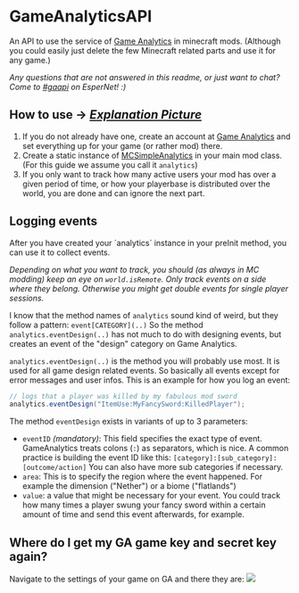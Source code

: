 # GameAnalyticsAPI
An API to use the service of [Game Analytics](http://www.gameanalytics.com/) in minecraft mods. (Although you could easily just delete the few Minecraft related parts and use it for any game.)

*Any questions that are not answered in this readme, or just want to chat? Come to [#gaapi](http://irc.lc/esper/gaapi) on EsperNet! :)*

## How to use -> *[Explanation Picture](http://i.imgur.com/nYsnc27.png)*
1. If you do not already have one, create an account at [Game Analytics](http://www.gameanalytics.com/) and set everything up for your game (or rather mod) there.
2. Create a static instance of [MCSimpleAnalytics](https://github.com/NPException42/GameAnalyticsAPI/blob/master/src/main/java/de/npe/gameanalytics/minecraft/MCSimpleAnalytics.java) in your main mod class. (For this guide we assume you call it `analytics`)
3. If you only want to track how many active users your mod has over a given period of time, or how your playerbase is distributed over the world, you are done and can ignore the next part.

## Logging events
After you have created your ´analytics´ instance in your preInit method, you can use it to collect events.

_Depending on what you want to track, you should (as always in MC modding) keep an eye on `world.isRemote`. Only track events on a side where they belong. Otherwise you might get double events for single player sessions._

I know that the method names of `analytics` sound kind of weird, but they follow a pattern: `event[CATEGORY](..)` So the method `analytics.eventDesign(..)` has not much to do with designing events, but creates an event of the "design" category on Game Analytics.

`analytics.eventDesign(..)` is the method you will probably use most. It is used for all game design related events. So basically all events except for error messages and user infos. This is an example for how you log an event:

````java
// logs that a player was killed by my fabulous mod sword
analytics.eventDesign("ItemUse:MyFancySword:KilledPlayer");
````

The method `eventDesign` exists in variants of up to 3 parameters:
- `eventID` *(mandatory)*: This field specifies the exact type of event. GameAnalytics treats colons (`:`) as separators, which is nice. A common practice is building the event ID like this: `[category]:[sub_category]:[outcome/action]` You can also have more sub categories if necessary.
- `area`: This is to specify the region where the event happened. For example the dimension ("Nether") or a biome ("flatlands")
- `value`: a value that might be necessary for your event. You could track how many times a player swung your fancy sword within a certain amount of time and send this event afterwards, for example.

## Where do I get my GA game key and secret key again?
Navigate to the settings of your game on GA and there they are:
<img src="http://i.imgur.com/mSbaSbT.png"/>
